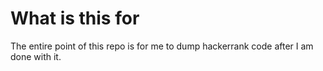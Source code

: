 # What is this for

The entire point of this repo is for me to dump hackerrank code after I am done with it.
